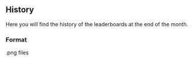 ## History

Here you will find the history of the leaderboards at the end of the month.

### Format
.png files